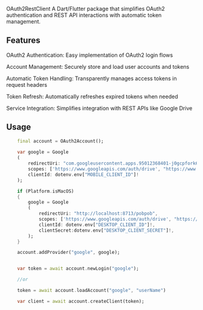 <!--
This README describes the package. If you publish this package to pub.dev,
this README's contents appear on the landing page for your package.

For information about how to write a good package README, see the guide for
[writing package pages](https://dart.dev/tools/pub/writing-package-pages).

For general information about developing packages, see the Dart guide for
[creating packages](https://dart.dev/guides/libraries/create-packages)
and the Flutter guide for
[developing packages and plugins](https://flutter.dev/to/develop-packages).
-->

OAuth2RestClient
A Dart/Flutter package that simplifies OAuth2 authentication and REST API interactions with automatic token management.

## Features

OAuth2 Authentication: Easy implementation of OAuth2 login flows

Account Management: Securely store and load user accounts and tokens

Automatic Token Handling: Transparently manages access tokens in request headers

Token Refresh: Automatically refreshes expired tokens when needed

Service Integration: Simplifies integration with REST APIs like Google Drive

## Usage

```dart
	final account = OAuth2Account();
		
	var google = Google
	(
		redirectUri: "com.googleusercontent.apps.95012368401-j0gcpfork6j38q3p8sg37admdo086gbs:/oauth2redirect",
		scopes: ['https://www.googleapis.com/auth/drive', "https://www.googleapis.com/auth/photoslibrary", "openid", "email"],
		clientId: dotenv.env["MOBILE_CLIENT_ID"]!
	);

	if (Platform.isMacOS)
	{
		google = Google
		(
			redirectUri: "http://localhost:8713/pobpob",
			scopes: ['https://www.googleapis.com/auth/drive', "https://www.googleapis.com/auth/photoslibrary", "openid", "email"],
			clientId: dotenv.env["DESKTOP_CLIENT_ID"]!,
			clientSecret:dotenv.env["DESKTOP_CLIENT_SECRET"]!,
		);
	}

	account.addProvider("google", google);


    var token = await account.newLogin("google");

	//or

	token = await account.loadAccount("google", "userName")

	var client = await account.createClient(token);

```